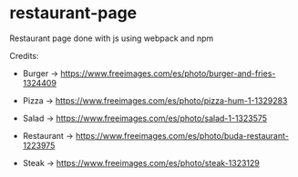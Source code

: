 # restaurant-page
Restaurant page done with js using webpack and npm

Credits:
- Burger -> https://www.freeimages.com/es/photo/burger-and-fries-1324409

- Pizza -> https://www.freeimages.com/es/photo/pizza-hum-1-1329283 

- Salad -> https://www.freeimages.com/es/photo/salad-1-1323575

- Restaurant -> https://www.freeimages.com/es/photo/buda-restaurant-1223975

- Steak -> https://www.freeimages.com/es/photo/steak-1323129